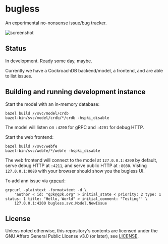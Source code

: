bugless
=======

An experimental no-nonsense issue/bug tracker.

![screenshot](https://q3k.org/u/2ab3c1919cbac35c9a81f0788cf7d7e51a1cbeb1f2cf271b04b7ce9955db4100.png)

Status
------

In development. Ready some day, maybe.

Currently we have a CockroachDB backend/model, a frontend, and are able to list
issues.

Building and running development instance
-----------------------------------------

Start the model with an in-memory database:

    bazel build //svc/model/crdb
    bazel-bin/svc/model/crdb/*/crdb -hspki_disable

The model will listen on `:4200` for gRPC and `:4201` for debug HTTP.

Start the web frontend:

    bazel build //svc/webfe
    bazel-bin/svc/webfe/*/webfe -hspki_disable

The web frontend will connect to the model at `127.0.0.1:4200` by default,
serve debug HTTP at `:4211`, and serve public HTTP at `:8080`. Visting
`127.0.0.1:8080` with your browser should show you the bugless UI.

To add ann issue via [grpcurl](https://github.com/fullstorydev/grpcurl):

    grpcurl -plaintext -format=text -d \
        'author < id: "q3k@q3k.org" > initial_state < priority: 2 type: 1 status: 1 title: "Hello, World" > initial_comment: "Testing"' \
        127.0.0.1:4200 bugless.svc.Model.NewIssue


License
-------

Unless noted otherwise, this repository's contents are licensed under the GNU
Affero General Public LIcense v3.0 (or later), see [LICENSE](LICENSE).

